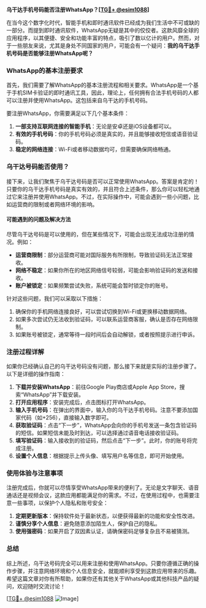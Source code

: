 **乌干达手机号码能否注册WhatsApp？[[TG💪+ @esim1088](https://t.me/s/esim1088)]**

在当今这个数字化时代，智能手机和即时通讯软件已经成为我们生活中不可或缺的一部分。而提到即时通讯软件，WhatsApp无疑是其中的佼佼者。这款风靡全球的应用程序，以其便捷、安全和功能丰富的特点，吸引了数以亿计的用户。然而，对于一些朋友来说，尤其是身处不同国家的用户，可能会有一个疑问：**我的乌干达手机号码是否能够注册WhatsApp呢？**

### WhatsApp的基本注册要求

首先，我们需要了解WhatsApp的基本注册流程和相关要求。WhatsApp是一个基于手机SIM卡验证的即时通讯工具，因此，理论上，任何拥有合法手机号码的人都可以注册并使用WhatsApp。这包括来自乌干达的手机号码。

要注册WhatsApp，你需要满足以下几个基本条件：
1. **一部支持互联网连接的智能手机**：无论是安卓还是iOS设备都可以。
2. **有效的手机号码**：你的手机号码必须是真实的，并且能够接收短信或语音验证码。
3. **稳定的网络连接**：Wi-Fi或者移动数据均可，但需要确保网络畅通。

### 乌干达号码能否使用？

接下来，让我们聚焦于乌干达号码是否可以正常使用WhatsApp。答案是肯定的！只要你的乌干达手机号码是真实有效的，并且符合上述条件，那么你可以轻松地通过它来注册并使用WhatsApp。不过，在实际操作中，可能会遇到一些小问题，比如运营商的限制或者网络环境的影响。

#### 可能遇到的问题及解决方法

尽管乌干达号码是可以使用的，但在某些情况下，可能会出现无法成功注册的情况。例如：
- **运营商限制**：部分运营商可能对国际服务有所限制，导致验证码无法正常接收。
- **网络不稳定**：如果你所在的地区网络信号较弱，可能会影响验证码的发送和接收。
- **账户被锁定**：如果频繁尝试失败，系统可能会暂时锁定你的账号。

针对这些问题，我们可以采取以下措施：
1. 确保你的手机网络连接良好，可以尝试切换到Wi-Fi或更换移动数据网络。
2. 如果多次尝试仍无法收到验证码，可以联系运营商客服，确认是否存在网络限制。
3. 如果账号被锁定，通常等待一段时间后会自动解锁，或者按照提示进行申诉。

### 注册过程详解

如果你已经确认自己的乌干达号码没有问题，那么接下来就是实际的注册步骤了。以下是详细的操作指南：

1. **下载并安装WhatsApp**：前往Google Play商店或Apple App Store，搜索“WhatsApp”并下载安装。
2. **打开应用程序**：安装完成后，点击图标打开WhatsApp。
3. **输入手机号码**：在弹出的界面中，输入你的乌干达手机号码。注意不要添加国家代码（如+256），直接输入数字即可。
4. **获取验证码**：点击“下一步”，WhatsApp会向你的手机号发送一条包含验证码的短信。如果短信未能及时到达，可以选择通过语音电话接收验证码。
5. **填写验证码**：输入接收到的验证码，然后点击“下一步”。此时，你的账号将完成注册。
6. **设置个人信息**：根据提示上传头像、填写用户名等信息，即可开始使用。

### 使用体验与注意事项

注册完成后，你就可以尽情享受WhatsApp带来的便利了。无论是文字聊天、语音通话还是视频会议，这款应用都能满足你的需求。不过，在使用过程中，也需要注意一些事项，以保护个人隐私和账号安全：

1. **定期更新版本**：保持软件处于最新状态，以便获得最新的功能和安全性改进。
2. **谨慎分享个人信息**：避免随意添加陌生人，保护自己的隐私。
3. **使用强密码**：如果开启了双因素认证，请确保密码足够复杂且不易被猜测。

### 总结

综上所述，乌干达号码完全可以用来注册和使用WhatsApp。只要你遵循正确的操作步骤，并注意网络环境和个人信息安全，就能顺利享受到这款应用带来的乐趣。希望这篇文章对你有所帮助，如果你还有其他关于WhatsApp或其他科技产品的疑问，欢迎随时交流讨论！

[[TG💪+ @esim1088](https://t.me/s/esim1088) ![Image](https://i.postimg.cc/4NQfJmqS/Snipaste-2025-05-13-00-14-12.png)]